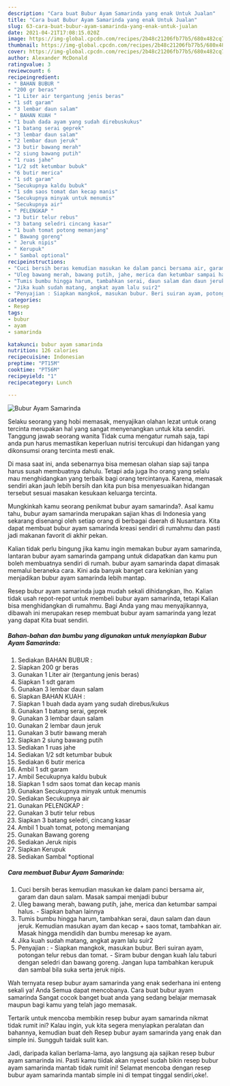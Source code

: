 ```yaml
---
description: "Cara buat Bubur Ayam Samarinda yang enak Untuk Jualan"
title: "Cara buat Bubur Ayam Samarinda yang enak Untuk Jualan"
slug: 63-cara-buat-bubur-ayam-samarinda-yang-enak-untuk-jualan
date: 2021-04-21T17:08:15.020Z
image: https://img-global.cpcdn.com/recipes/2b48c21206fb77b5/680x482cq70/bubur-ayam-samarinda-foto-resep-utama.jpg
thumbnail: https://img-global.cpcdn.com/recipes/2b48c21206fb77b5/680x482cq70/bubur-ayam-samarinda-foto-resep-utama.jpg
cover: https://img-global.cpcdn.com/recipes/2b48c21206fb77b5/680x482cq70/bubur-ayam-samarinda-foto-resep-utama.jpg
author: Alexander McDonald
ratingvalue: 3
reviewcount: 6
recipeingredient:
- " BAHAN BUBUR "
- "200 gr beras"
- "1 Liter air tergantung jenis beras"
- "1 sdt garam"
- "3 lembar daun salam"
- " BAHAN KUAH "
- "1 buah dada ayam yang sudah direbuskukus"
- "1 batang serai geprek"
- "3 lembar daun salam"
- "2 lembar daun jeruk"
- "3 butir bawang merah"
- "2 siung bawang putih"
- "1 ruas jahe"
- "1/2 sdt ketumbar bubuk"
- "6 butir merica"
- "1 sdt garam"
- "Secukupnya kaldu bubuk"
- "1 sdm saos tomat dan kecap manis"
- "Secukupnya minyak untuk menumis"
- "Secukupnya air"
- " PELENGKAP "
- "3 butir telur rebus"
- "3 batang seledri cincang kasar"
- "1 buah tomat potong memanjang"
- " Bawang goreng"
- " Jeruk nipis"
- " Kerupuk"
- " Sambal optional"
recipeinstructions:
- "Cuci bersih beras kemudian masukan ke dalam panci bersama air, garam dan daun salam. Masak sampai menjadi bubur"
- "Uleg bawang merah, bawang putih, jahe, merica dan ketumbar sampai halus. Siapkan bahan lainnya"
- "Tumis bumbu hingga harum, tambahkan serai, daun salam dan daun jeruk. Kemudian masukan ayam dan kecap + saos tomat, tambahkan air. Masak hingga mendidih dan bumbu meresap ke ayam."
- "Jika kuah sudah matang, angkat ayam lalu suir2"
- "Penyajian : Siapkan mangkok, masukan bubur. Beri suiran ayam, potongan telur rebus dan tomat. Siram bubur dengan kuah lalu taburi dengan seledri dan bawang goreng. Jangan lupa tambahkan kerupuk dan sambal bila suka serta jeruk nipis."
categories:
- Resep
tags:
- bubur
- ayam
- samarinda

katakunci: bubur ayam samarinda 
nutrition: 126 calories
recipecuisine: Indonesian
preptime: "PT15M"
cooktime: "PT56M"
recipeyield: "1"
recipecategory: Lunch

---
```



![Bubur Ayam Samarinda](https://img-global.cpcdn.com/recipes/2b48c21206fb77b5/680x482cq70/bubur-ayam-samarinda-foto-resep-utama.jpg)

Selaku seorang yang hobi memasak, menyajikan olahan lezat untuk orang tercinta merupakan hal yang sangat menyenangkan untuk kita sendiri. Tanggung jawab seorang  wanita Tidak cuma mengatur rumah saja, tapi anda pun harus memastikan keperluan nutrisi tercukupi dan hidangan yang dikonsumsi orang tercinta mesti enak.

Di masa  saat ini, anda sebenarnya bisa memesan olahan siap saji tanpa harus susah membuatnya dahulu. Tetapi ada juga lho orang yang selalu mau menghidangkan yang terbaik bagi orang tercintanya. Karena, memasak sendiri akan jauh lebih bersih dan kita pun bisa menyesuaikan hidangan tersebut sesuai masakan kesukaan keluarga tercinta. 



Mungkinkah kamu seorang penikmat bubur ayam samarinda?. Asal kamu tahu, bubur ayam samarinda merupakan sajian khas di Indonesia yang sekarang disenangi oleh setiap orang di berbagai daerah di Nusantara. Kita dapat membuat bubur ayam samarinda kreasi sendiri di rumahmu dan pasti jadi makanan favorit di akhir pekan.

Kalian tidak perlu bingung jika kamu ingin memakan bubur ayam samarinda, lantaran bubur ayam samarinda gampang untuk didapatkan dan kamu pun boleh membuatnya sendiri di rumah. bubur ayam samarinda dapat dimasak memalui beraneka cara. Kini ada banyak banget cara kekinian yang menjadikan bubur ayam samarinda lebih mantap.

Resep bubur ayam samarinda juga mudah sekali dihidangkan, lho. Kalian tidak usah repot-repot untuk membeli bubur ayam samarinda, tetapi Kalian bisa menghidangkan di rumahmu. Bagi Anda yang mau menyajikannya, dibawah ini merupakan resep membuat bubur ayam samarinda yang lezat yang dapat Kita buat sendiri.

<!--inarticleads1-->

##### Bahan-bahan dan bumbu yang digunakan untuk menyiapkan Bubur Ayam Samarinda:

1. Sediakan  BAHAN BUBUR :
1. Siapkan 200 gr beras
1. Gunakan 1 Liter air (tergantung jenis beras)
1. Siapkan 1 sdt garam
1. Gunakan 3 lembar daun salam
1. Siapkan  BAHAN KUAH :
1. Siapkan 1 buah dada ayam yang sudah direbus/kukus
1. Gunakan 1 batang serai, geprek
1. Gunakan 3 lembar daun salam
1. Gunakan 2 lembar daun jeruk
1. Gunakan 3 butir bawang merah
1. Siapkan 2 siung bawang putih
1. Sediakan 1 ruas jahe
1. Sediakan 1/2 sdt ketumbar bubuk
1. Sediakan 6 butir merica
1. Ambil 1 sdt garam
1. Ambil Secukupnya kaldu bubuk
1. Siapkan 1 sdm saos tomat dan kecap manis
1. Gunakan Secukupnya minyak untuk menumis
1. Sediakan Secukupnya air
1. Gunakan  PELENGKAP :
1. Gunakan 3 butir telur rebus
1. Siapkan 3 batang seledri, cincang kasar
1. Ambil 1 buah tomat, potong memanjang
1. Gunakan  Bawang goreng
1. Sediakan  Jeruk nipis
1. Siapkan  Kerupuk
1. Sediakan  Sambal *optional




<!--inarticleads2-->

##### Cara membuat Bubur Ayam Samarinda:

1. Cuci bersih beras kemudian masukan ke dalam panci bersama air, garam dan daun salam. Masak sampai menjadi bubur
1. Uleg bawang merah, bawang putih, jahe, merica dan ketumbar sampai halus. - Siapkan bahan lainnya
1. Tumis bumbu hingga harum, tambahkan serai, daun salam dan daun jeruk. Kemudian masukan ayam dan kecap + saos tomat, tambahkan air. Masak hingga mendidih dan bumbu meresap ke ayam.
1. Jika kuah sudah matang, angkat ayam lalu suir2
1. Penyajian : - Siapkan mangkok, masukan bubur. Beri suiran ayam, potongan telur rebus dan tomat. - Siram bubur dengan kuah lalu taburi dengan seledri dan bawang goreng. Jangan lupa tambahkan kerupuk dan sambal bila suka serta jeruk nipis.




Wah ternyata resep bubur ayam samarinda yang enak sederhana ini enteng sekali ya! Anda Semua dapat mencobanya. Cara buat bubur ayam samarinda Sangat cocok banget buat anda yang sedang belajar memasak maupun bagi kamu yang telah jago memasak.

Tertarik untuk mencoba membikin resep bubur ayam samarinda nikmat tidak rumit ini? Kalau ingin, yuk kita segera menyiapkan peralatan dan bahannya, kemudian buat deh Resep bubur ayam samarinda yang enak dan simple ini. Sungguh taidak sulit kan. 

Jadi, daripada kalian berlama-lama, ayo langsung aja sajikan resep bubur ayam samarinda ini. Pasti kamu tiidak akan nyesel sudah bikin resep bubur ayam samarinda mantab tidak rumit ini! Selamat mencoba dengan resep bubur ayam samarinda mantab simple ini di tempat tinggal sendiri,oke!.

